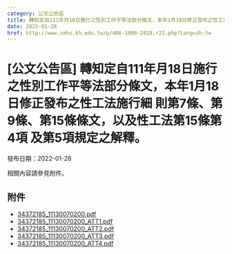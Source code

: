 ```yaml
---
category: 公文公告區
title: 轉知定自111年月18日施行之性別工作平等法部分條文，本年1月18日修正發布之性工法施行細 則第7條、第9條、第15條條文，以及性工法第15條第4項 及第5項規定之解釋。
date: 2022-01-28
href: http://www.smhs.kh.edu.tw/p/406-1000-2828,r22.php?Lang=zh-tw
---
```


# [公文公告區] 轉知定自111年月18日施行之性別工作平等法部分條文，本年1月18日修正發布之性工法施行細 則第7條、第9條、第15條條文，以及性工法第15條第4項 及第5項規定之解釋。

發布日期：2022-01-28

<div><div></div><div>相關內容請參見附件。</div></div>

## 附件

- [34372185_11130070200.pdf](https://www.smhs.kh.edu.tw/var/file/0/1000/attach/15/pta_2528_9919641_30559.pdf)
- [34372185_11130070200_ATT1.pdf](https://www.smhs.kh.edu.tw/var/file/0/1000/attach/15/pta_2529_8185601_30559.pdf)
- [34372185_11130070200_ATT2.pdf](https://www.smhs.kh.edu.tw/var/file/0/1000/attach/15/pta_2530_6118143_30559.pdf)
- [34372185_11130070200_ATT3.pdf](https://www.smhs.kh.edu.tw/var/file/0/1000/attach/15/pta_2531_2084878_30559.pdf)
- [34372185_11130070200_ATT4.pdf](https://www.smhs.kh.edu.tw/var/file/0/1000/attach/15/pta_2532_603568_30559.pdf)
